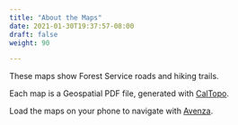 ```yaml
---
title: "About the Maps"
date: 2021-01-30T19:37:57-08:00
draft: false
weight: 90

---
```


These maps show Forest Service roads and hiking trails.

Each map is a Geospatial PDF file, generated with <a href="https://caltopo.com">CalTopo</a>.

Load the maps on your phone to navigate with <a href="https://www.avenzamaps.com">Avenza</a>.

